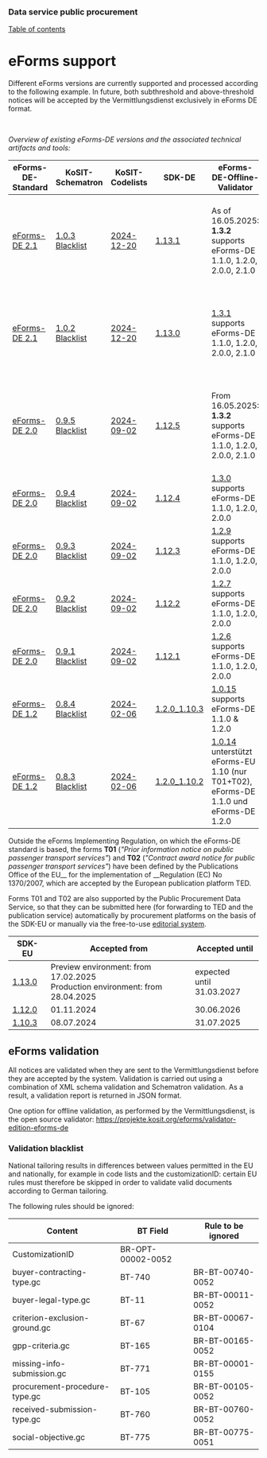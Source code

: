 ### Data service public procurement
[Table of contents](/documentation/documentation.md)
<br>

# eForms support
Different eForms versions are currently supported and processed according to the following example. In future, both subthreshold and above-threshold notices will be accepted by the Vermittlungsdienst exclusively in eForms DE format.

<br>

*Overview of existing eForms-DE versions and the associated technical artifacts and tools:*

|eForms-DE-Standard|KoSIT-Schematron|KoSIT-Codelists|SDK-DE|eForms-DE-Offline-Validator|Accepted from|Accepted until|
|--|--|--|--|--|--|--|
|[eForms-DE 2.1](https://projekte.kosit.org/api/v4/projects/356/packages/maven/de/xeinkauf/eforms-de/2.1.0/eforms-de-2.1.0.zip)|[1.0.3](https://projekte.kosit.org/eforms/eforms-de-schematron/-/releases/v1.0.3) [Blacklist](https://projekte.kosit.org/eforms/eforms-de-schematron/-/blob/v1.0.1/src/main/ted-excluded-rules.txt?ref_type=tags)|[2024-12-20](https://projekte.kosit.org/eforms/eforms-de-codelist/-/releases/v2024-12-20)|[1.13.1](https://gitlab.opencode.de/OC000008125155/SDK-eforms-de/-/releases/1.13.1)|As of 16.05.2025: __1.3.2__ <br> supports eForms-DE 1.1.0, 1.2.0, 2.0.0, 2.1.0| Preview and staging environments: from 16.05.2025 <br> Production environment: from 19.05.2025 |28.11.2025 (without support until 31.03.2027)|
|[eForms-DE 2.1](https://projekte.kosit.org/api/v4/projects/356/packages/maven/de/xeinkauf/eforms-de/2.1.0/eforms-de-2.1.0.zip)|[1.0.2](https://projekte.kosit.org/eforms/eforms-de-schematron/-/releases/v1.0.2) [Blacklist](https://projekte.kosit.org/eforms/eforms-de-schematron/-/blob/v1.0.1/src/main/ted-excluded-rules.txt?ref_type=tags)|[2024-12-20](https://projekte.kosit.org/eforms/eforms-de-codelist/-/releases/v2024-12-20)|[1.13.0](https://gitlab.opencode.de/OC000008125155/SDK-eforms-de/-/releases/1.13.0)|[1.3.1](https://projekte.kosit.org/eforms/validator-edition-eforms-de/-/releases/1.3.1) supports eForms-DE 1.1.0, 1.2.0, 2.0.0, 2.1.0| Preview and staging environments: from 17.03.2025 <br> Production environment: from 28.04.2025 |28.11.2025 (without support until 31.03.2027)|
|[eForms-DE 2.0](https://projekte.kosit.org/api/v4/projects/356/packages/maven/de/xeinkauf/eforms-de/2.0.0/eforms-de-2.0.0.zip)|[0.9.5](https://projekte.kosit.org/eforms/eforms-de-schematron/-/releases/v0.9.5) [Blacklist](https://projekte.kosit.org/eforms/eforms-de-schematron/-/blob/v0.9.4/src/main/ted-excluded-rules.txt?ref_type=tags)|[2024-09-02](https://projekte.kosit.org/eforms/eforms-de-codelist/-/releases/v2024-09-02)|[1.12.5](https://gitlab.opencode.de/OC000008125155/SDK-eforms-de/-/releases/1.12.5)|From 16.05.2025: __1.3.2__ <br> supports eForms-DE 1.1.0, 1.2.0, 2.0.0, 2.1.0|Preview and staging environments: from 16.05.2025 <br> Production environment: from 19.05.2025 |18.07.2025 (without support until 30.06.2026)|
|[eForms-DE 2.0](https://projekte.kosit.org/api/v4/projects/356/packages/maven/de/xeinkauf/eforms-de/2.0.0/eforms-de-2.0.0.zip)|[0.9.4](https://projekte.kosit.org/eforms/eforms-de-schematron/-/releases/v0.9.4) [Blacklist](https://projekte.kosit.org/eforms/eforms-de-schematron/-/blob/v0.9.4/src/main/ted-excluded-rules.txt?ref_type=tags)|[2024-09-02](https://projekte.kosit.org/eforms/eforms-de-codelist/-/releases/v2024-09-02)|[1.12.4](https://gitlab.opencode.de/OC000008125155/SDK-eforms-de/-/releases/1.12.4)|[1.3.0](https://projekte.kosit.org/eforms/validator-edition-eforms-de/-/releases/1.3.0) supports eForms-DE 1.1.0, 1.2.0, 2.0.0|07.03.2025|18.07.2025 (without support until 30.06.2026)|
|[eForms-DE 2.0](https://projekte.kosit.org/api/v4/projects/356/packages/maven/de/xeinkauf/eforms-de/2.0.0/eforms-de-2.0.0.zip)|[0.9.3](https://projekte.kosit.org/eforms/eforms-de-schematron/-/releases/v0.9.3) [Blacklist](https://projekte.kosit.org/eforms/eforms-de-schematron/-/blob/v0.9.3/src/main/ted-excluded-rules.txt?ref_type=tags)|[2024-09-02](https://projekte.kosit.org/eforms/eforms-de-codelist/-/releases/v2024-09-02)|[1.12.3](https://gitlab.opencode.de/OC000008125155/SDK-eforms-de/-/releases/1.12.3)|[1.2.9](https://projekte.kosit.org/eforms/validator-edition-eforms-de/-/releases/1.2.9) supports eForms-DE 1.1.0, 1.2.0, 2.0.0|18.02.2025|18.07.2025 (without support until 30.06.2026)|
|[eForms-DE 2.0](https://projekte.kosit.org/api/v4/projects/356/packages/maven/de/xeinkauf/eforms-de/2.0.0/eforms-de-2.0.0.zip)|[0.9.2](https://projekte.kosit.org/eforms/eforms-de-schematron/-/releases/v0.9.2) [Blacklist](https://projekte.kosit.org/eforms/eforms-de-schematron/-/blob/v0.9.2/src/main/ted-excluded-rules.txt?ref_type=tags)|[2024-09-02](https://projekte.kosit.org/eforms/eforms-de-codelist/-/releases/v2024-09-02)|[1.12.2](https://gitlab.opencode.de/OC000008125155/SDK-eforms-de/-/releases/1.12.2)|[1.2.7](https://projekte.kosit.org/eforms/validator-edition-eforms-de/-/releases/1.2.7) supports eForms-DE 1.1.0, 1.2.0, 2.0.0|12.12.2024|18.07.2025 (without support until 30.06.2026)|
|[eForms-DE 2.0](https://projekte.kosit.org/api/v4/projects/356/packages/maven/de/xeinkauf/eforms-de/2.0.0/eforms-de-2.0.0.zip)|[0.9.1](https://projekte.kosit.org/eforms/eforms-de-schematron/-/releases/v0.9.1) [Blacklist](https://projekte.kosit.org/eforms/eforms-de-schematron/-/blob/v0.9.1/src/main/ted-excluded-rules.txt?ref_type=tags)|[2024-09-02](https://projekte.kosit.org/eforms/eforms-de-codelist/-/releases/v2024-09-02)|[1.12.1](https://gitlab.opencode.de/OC000008125155/SDK-eforms-de/-/releases/1.12.1)|[1.2.6](https://projekte.kosit.org/eforms/validator-edition-eforms-de/-/releases/1.2.6) supports eForms-DE 1.1.0, 1.2.0, 2.0.0|01.11.2024|18.07.2025 (without support until 30.06.2026)|
|[eForms-DE 1.2](https://xeinkauf.de/app/uploads/2024/02/specification-eforms-de-v1.2.0.pdf)|[0.8.4](https://projekte.kosit.org/eforms/eforms-de-schematron/-/releases/v0.8.4) [Blacklist](https://projekte.kosit.org/eforms/eforms-de-schematron/-/blob/v0.8.4/src/main/ted-excluded-rules.txt?ref_type=tags) |[2024-02-06](https://projekte.kosit.org/eforms/eforms-de-codelist/-/releases/v2024-02-06)|[1.2.0_1.10.3](https://gitlab.opencode.de/OC000008125155/SDK-eforms-de/-/tags/SDK-DE_1.2.0_1.10.3_0)|[1.0.15](https://github.com/EFA-FHB/eforms-validator-core/releases/tag/1.0.15) supports eForms-DE 1.1.0 & 1.2.0|08.07.2024|31.07.2025|
|[eForms-DE 1.2](https://xeinkauf.de/app/uploads/2024/02/specification-eforms-de-v1.2.0.pdf)|[0.8.3](https://projekte.kosit.org/eforms/eforms-de-schematron/-/releases/v0.8.3) [Blacklist](https://projekte.kosit.org/eforms/eforms-de-schematron/-/blob/v0.8.3/src/main/ted-excluded-rules.txt?ref_type=tags) |[2024-02-06](https://projekte.kosit.org/eforms/eforms-de-codelist/-/releases/v2024-02-06)|[1.2.0_1.10.2](https://gitlab.opencode.de/OC000008125155/SDK-eforms-de/-/releases/SDK-DE_1.2.0_1.10.2_0)|[1.0.14](https://github.com/EFA-FHB/eforms-validator-core/releases/tag/1.0.14) unterstützt eForms-EU 1.10 (nur T01+T02), eForms-DE 1.1.0 und eForms-DE 1.2.0|27.03.2024|31.07.2025|

Outside the eForms Implementing Regulation, on which the eForms-DE standard is based, the forms __T01__ (_"Prior information notice on public passenger transport services"_) and __T02__ (_"Contract award notice for public passenger transport services"_) have been defined by the Publications Office of the EU__ for the implementation of __Regulation (EC) No 1370/2007, which are accepted by the European publication platform TED.

Forms T01 and T02 are also supported by the Public Procurement Data Service, so that they can be submitted here (for forwarding to TED and the publication service) automatically by procurement platforms on the basis of the SDK-EU or manually via the free-to-use [editorial system](https://resy.datenservice-oeffentlicher-einkauf.de/).

SDK-EU|Accepted from|Accepted until|
|--|--|--|
[1.13.0](https://github.com/OP-TED/eForms-SDK/tree/1.13.0)|Preview environment: from 17.02.2025 <br> Production environment: from 28.04.2025|expected <br> until 31.03.2027|
[1.12.0](https://github.com/OP-TED/eForms-SDK/tree/1.12.0)|01.11.2024|30.06.2026|
[1.10.3](https://github.com/OP-TED/eForms-SDK/tree/1.10.3)|08.07.2024|31.07.2025|





## eForms validation
All notices are validated when they are sent to the Vermittlungsdienst before they are accepted by the system. Validation is carried out using a combination of XML schema validation and Schematron validation. As a result, a validation report is returned in JSON format.

One option for offline validation, as performed by the Vermittlungsdienst, is the open source validator: https://projekte.kosit.org/eforms/validator-edition-eforms-de

### Validation blacklist

National tailoring results in differences between values permitted in the EU and nationally, for example in code lists and the customizationID: certain EU rules must therefore be skipped in order to validate valid documents according to German tailoring.

The following rules should be ignored:

| Content | BT Field | Rule to be ignored |
| ----------------------------- | -------- | ------------------ |
| CustomizationID | BR-OPT-00002-0052 |
| buyer-contracting-type.gc | BT-740 | BR-BT-00740-0052 |
| buyer-legal-type.gc | BT-11 | BR-BT-00011-0052 |
| criterion-exclusion-ground.gc | BT-67 | BR-BT-00067-0104 |
| gpp-criteria.gc | BT-165 | BR-BT-00165-0052 |
| missing-info-submission.gc | BT-771 | BR-BT-00001-0155 |
| procurement-procedure-type.gc | BT-105 | BR-BT-00105-0052 |
| received-submission-type.gc | BT-760 | BR-BT-00760-0052 |
| social-objective.gc | BT-775 | BR-BT-00775-0051 |




